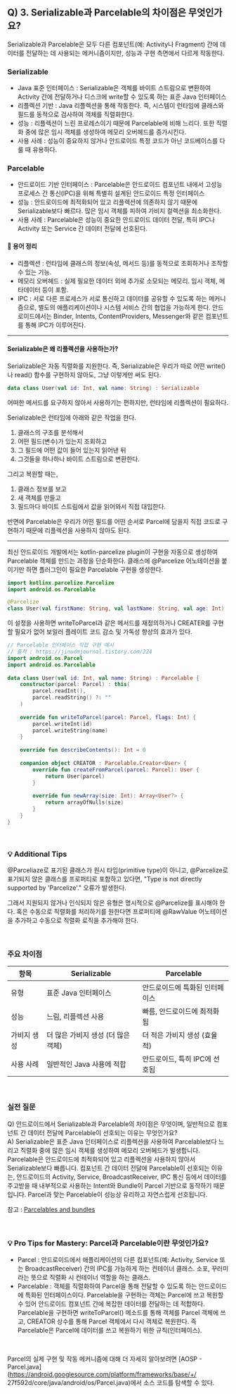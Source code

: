 ## Q) 3. Serializable과 Parcelable의 차이점은 무엇인가요?

Serializable과 Parcelable은 모두 다른 컴포넌트(예: Activity나 Fragment) 간에 데이터를 전달하는 데 사용되는 메커니즘이지만, 성능과 구현 측면에서 다르게 작동한다.

### Serializable
- Java 표준 인터페이스 : Serializable은 객체를 바이트 스트림으로 변환하여 Activity 간에 전달하거나 디스크에 write할 수 있도록 하는 표준 Java 인터페이스
- 리플렉션 기반 : Java 리플렉션을 통해 작동한다. 즉, 시스템이 런타임에 클래스와 필드를 동적으로 검사하여 객체를 직렬화한다.
- 성능 : 리플렉션이 느린 프로레스이기 때문에 Parcelable에 비해 느리다. 또한 직렬화 중에 많은 임시 객체를 생성하여 메모리 오버헤드를 증가시킨다.
- 사용 사례 : 성능이 중요하지 않거나 안드로이드 특정 코드가 아닌 코드베이스를 다룰 때 유용하다.

### Parcelable
- 안드로이드 기반 인터페이스 : Parcelable은 안드로이드 컴포넌트 내에서 고성능 프로세스 간 통신(IPC)을 위해 특별히 설계된 안드로이드 특정 인터페이스
- 성능 : 안드로이드에 최적화되어 있고 리플렉션에 의존하지 않기 때문에 Serializable보다 빠르다. 많은 임시 객체를 피하여 가비지 컬렉션을 최소화한다.
- 사용 사례 : Parcelable은 성능이 중요한 안드로이드 데이터 전달, 특히 IPC나 Activity 또는 Service 간 데이터 전달에 선호된다.

#### 📘 용어 정리
- 리플렉션 : 런타임에 클래스의 정보(속성, 메서드 등)를 동적으로 조회하거나 조작할 수 있는 기능.
- 메모리 오버헤드 : 실제 필요한 데이터 외에 추가로 소모되는 메모리. 임시 객체, 메타데이터 등이 포함.
- IPC : 서로 다른 프로세스가 서로 통신하고 데이터를 공유할 수 있도록 하는 메커니즘으로, 별도의 애플리케이션이나 시스템 서비스 간의 협업을 가능하게 한다. 안드로이드에서는 Binder, Intents, ContentProviders, Messenger와 같은 컴포넌트를 통해 IPC가 이루어진다.

***

#### Serializable은 왜 리플렉션을 사용하는가?
Serializable은 자동 직렬화를 지원한다.
즉, Serializable은 우리가 따로 어떤 write()나 read() 함수를 구현하지 않아도, 그냥 이렇게만 써도 된다.
```kotlin
data class User(val id: Int, val name: String) : Serializable
```
어떠한 메서드를 요구하지 않아서 사용하기는 편하지만, 런타임에 리플렉션이 필요하다.

Serializable은 런타임에 아래와 같은 작업을 한다.

1. 클래스의 구조를 분석해서
2. 어떤 필드(변수)가 있는지 조회하고
3. 그 필드에 어떤 값이 들어 있는지 읽어낸 뒤
4. 그것들을 하나하나 바이트 스트림으로 변환한다.

그리고 복원할 때는,

1. 클래스 정보를 보고
2. 새 객체를 만들고
3. 필드마다 바이트 스트림에서 값을 읽어와서 직접 대입한다.

반면에 Parcelable은 우리가 어떤 필드를 어떤 순서로 Parcel에 담을지 직접 코드로 구현하기 때문에 리플렉션을 사용하지 않아도 된다.

***

최신 안드로이드 개발에서는 kotlin-parcelize plugin이 구현을 자동으로 생성하여 Parcelable 객체를 만드는 과정을 단순화한다. 클래스에 @Parcelize 어노테이션을 붙이기만 하면 플러그인이 필요한 Parcelable 구현을 생성한다.
```kotlin
import kotlinx.parcelize.Parcelize
import android.os.Parcelable

@Parcelize
class User(val firstName: String, val lastName: String, val age: Int) : Parcelable
```
이 설정을 사용하면 writeToParcel과 같은 메서드를 재정의하거나 CREATER를 구현할 필요가 없어 보일러 플레이트 코드 감소 및 가독성 향상의 효과가 있다.

```kotlin
// Parcelable 인터페이스 직접 구현 예시
// 출처 : https://jinudmjournal.tistory.com/224
import android.os.Parcel
import android.os.Parcelable
 
data class User(val id: Int, val name: String) : Parcelable {
    constructor(parcel: Parcel) : this(
        parcel.readInt(),
        parcel.readString() ?: ""
    )
 
    override fun writeToParcel(parcel: Parcel, flags: Int) {
        parcel.writeInt(id)
        parcel.writeString(name)
    }
 
    override fun describeContents(): Int = 0
 
    companion object CREATOR : Parcelable.Creator<User> {
        override fun createFromParcel(parcel: Parcel): User {
            return User(parcel)
        }
 
        override fun newArray(size: Int): Array<User?> {
            return arrayOfNulls(size)
        }
    }
}
```

<br>

### 💡 Additional Tips
@Parceliaze로 표기된 클래스가 원시 타입(primitive type)이 아니고, @Parcelize로 표기되지 않은 클래스를 프로퍼티로 포함하고 있다면, "Type is not directly supported by 'Parcelize'." 오류가 발생한다.

그래서 지원되지 않거나 인식되지 않은 유형은 명시적으로 @Parcelize를 표시해야 한다. 혹은 수동으로 직렬화를 처리하기를 원한다면 프로퍼티에 @RawValue 어노테이션을 추가하고 수동으로 직렬화 로직을 추가해야 한다.

<br>

### 주요 차이점
| 항목       | Serializable                          | Parcelable                              |
|------------|----------------------------------------|------------------------------------------|
| 유형       | 표준 Java 인터페이스                   | 안드로이드에 특화된 인터페이스          |
| 성능       | 느림, 리플렉션 사용                    | 빠름, 안드로이드에 최적화됨             |
| 가비지 생성 | 더 많은 가비지 생성 (더 많은 객체)     | 더 적은 가비지 생성 (효율적)            |
| 사용 사례  | 일반적인 Java 사용에 적합              | 안드로이드, 특히 IPC에 선호됨           |

<br>

### 실전 질문
Q) 안드로이드에서 Serializable과 Parcelable의 차이점은 무엇이며, 일반적으로 컴포넌트 간 데이터 전달에 Parcelable이 선호되는 이유는 무엇인가요?<br>
A) Serializable은 표준 Java 인터페이스로 리플렉션을 사용하여 Parcelable보다 느리고 직렬화 중에 많은 임시 객체를 생성하여 메모리 오버헤드가 발생합니다. Parcelable은 안드로이드에 최적화되어 있고 리플렉션을 사용하지 않아서 Serializable보다 빠릅니다. 컴포넌트 간 데이터 전달에 Parcelable이 선호되는 이유는, 안드로이드의 Activity, Service, BroadcastReceiver, IPC 통신 등에서 데이터를 주고받을 때 내부적으로 사용하는 Intent와 Bundle이 Parcel 기반으로 동작하기 때문입니다. Parcel과 맞는 Parcelable이 성능상 유리하고 자연스럽게 선호됩니다.

참고 : [Parcelables and bundles](https://developer.android.com/guide/components/activities/parcelables-and-bundles)

<br>

### 💡 Pro Tips for Mastery: Parcel과 Parcelable이란 무엇인가요?
- Parcel : 안드로이드에서 애플리케이션의 다른 컴포넌트(예: Activity, Service 또는 BroadcastReceiver) 간의 IPC를 가능하게 하는 컨테이너 클래스. 소포, 꾸러미라는 뜻으로 직렬화 시 컨테이너 역할을 하는 클래스.<br>
- Parcelable : 객체를 직렬화하여 Parcel을 통해 전달할 수 있도록 하는 안드로이드에 특화된 인터페이스이다. Parcelable을 구현하는 객체는 Parcel에 쓰고 복원할 수 있어 안드로이드 컴포넌트 간에 복잡한 데이터를 전달하는 데 적합하다. Parcelable을 구현하면 writeToParcel() 메소드를 통해 객체를 Parcel 객체에 쓰고, CREATOR 상수를 통해 Parcel 객체에서 다시 객체로 복원한다. 즉 Parcelable은 Parcel에 데이터를 쓰고 복원하기 위한 규칙(인터페이스).

<br>

Parcel의 실제 구현 및 작동 메커니즘에 대해 더 자세히 알아보려면 [AOSP - Parcel.java](https://android.googlesource.com/platform/frameworks/base/+/
27f592d/core/java/android/os/Parcel.java)에서 소스 코드를 탐색할 수 있다.

